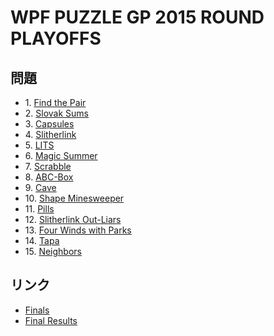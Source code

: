 # WPF PUZZLE GP 2015 ROUND PLAYOFFS

## 問題
- 1\. [Find the Pair](../puzzle/findthepair.md)
- 2\. [Slovak Sums](../puzzle/slovaksums.md)
- 3\. [Capsules](../puzzle/capsules.md)
- 4\. [Slitherlink](../puzzle/slitherlink.md)
- 5\. [LITS](../puzzle/lits.md)
- 6\. [Magic Summer](../puzzle/magicsummer.md)
- 7\. [Scrabble](../puzzle/scrabble.md)
- 8\. [ABC-Box](../puzzle/abcbox.md)
- 9\. [Cave](../puzzle/cave.md)
- 10\. [Shape Minesweeper](../puzzle/shapesweeper.md)
- 11\. [Pills](../puzzle/pills.md)
- 12\. [Slitherlink Out-Liars](../puzzle/slitherlink-outliars.md)
- 13\. [Four Winds with Parks](../puzzle/fourwinds-withparks.md)
- 14\. [Tapa](../puzzle/tapa.md)
- 15\. [Neighbors](../puzzle/neighbors.md)

## リンク
- [Finals](https://gp.worldpuzzle.org/content/finals-1)
- [Final Results](https://gp.worldpuzzle.org/content/final-results-1)
